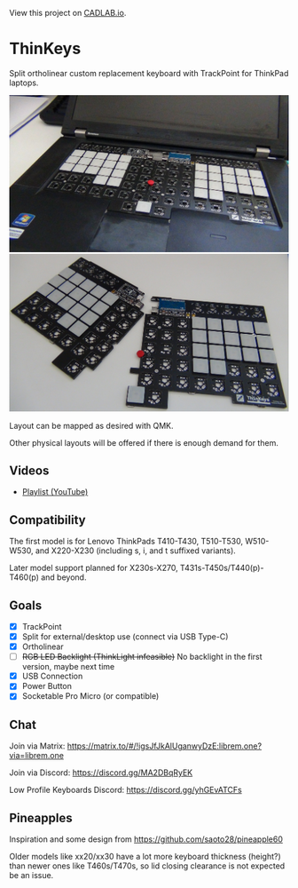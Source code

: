 View this project on [CADLAB.io](https://cadlab.io/project/24445). 

ThinKeys
========
Split ortholinear custom replacement keyboard with TrackPoint for ThinkPad laptops.

![in t520](13-t520.jpg)
![split](13-split.jpg)

Layout can be mapped as desired with QMK.

Other physical layouts will be offered if there is enough demand for them.

Videos
------
- [Playlist (YouTube)](https://www.youtube.com/playlist?list=PLA83yaoqEOKUAF3hhw5IN6eBIaD0fTjDs)

Compatibility
-------------
The first model is for Lenovo ThinkPads T410-T430, T510-T530, W510-W530, and
X220-X230 (including s, i, and t suffixed variants).

Later model support planned for X230s-X270, T431s-T450s/T440(p)-T460(p) and
beyond.

Goals
-----
- [X] TrackPoint
- [X] Split for external/desktop use (connect via USB Type-C)
- [X] Ortholinear
- [ ] ~~RGB LED Backlight (ThinkLight infeasible)~~ No backlight in the first
      version, maybe next time
- [X] USB Connection
- [X] Power Button
- [X] Socketable Pro Micro (or compatible)

Chat
----
Join via Matrix: https://matrix.to/#/!igsJfJkAlUganwyDzE:librem.one?via=librem.one

Join via Discord: https://discord.gg/MA2DBqRyEK

Low Profile Keyboards Discord: https://discord.gg/yhGEvATCFs

Pineapples
----------
Inspiration and some design from https://github.com/saoto28/pineapple60

Older models like xx20/xx30 have a lot more keyboard thickness (height?) than
newer ones like T460s/T470s, so lid closing clearance is not expected be an
issue.
